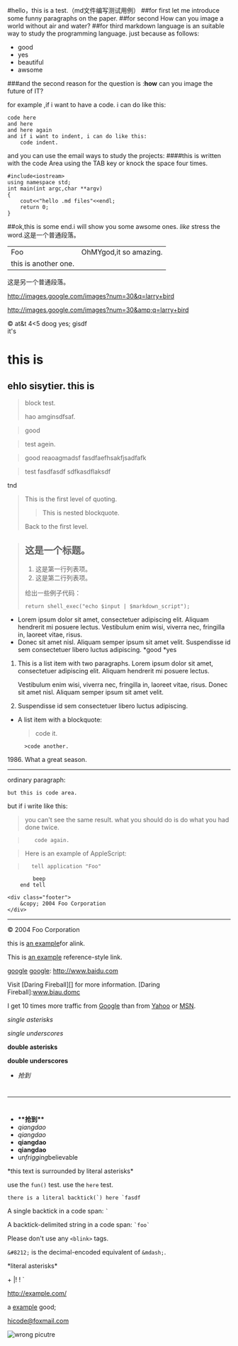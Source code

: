 #hello，this is a test.（md文件编写测试用例）
##for first
let me introduce some funny paragraphs on the paper.
##for second
How can you image a world without air and water?
##for third
markdown language is an suitable way to study the programming language.
just because as follows:

* good
* yes
* beautiful
* awsome

###and the second reason for the question is :**how** can you image the future of IT?

for example ,if i want to have a code. i can do like this:

	code here
	and here
	and here again
	and if i want to indent, i can do like this:
		code indent.
and you can use the email ways to study the projects:
####this is written with the code Area using the TAB key or knock the space four times.

	#include<iostream>
	using namespace std;
	int main(int argc,char **argv)
	{
		cout<<"hello .md files"<<endl;
		return 0;
	}
##ok,this is some end.i will show you some awsome ones.
*like* stress the word.这是一个普通段落。<table>
<tr>
 <td>Foo</td><td>OhMYgod,it so amazing.</td>
    </tr>
	<tr>
		<td>this is another one.</td>
	</tr>
</table>
这是另一个普通段落。

http://images.google.com/images?num=30&q=larry+bird

http://images.google.com/images?num=30&amp;q=larry+bird

&copy;
at&t
4<5
doog
yes;
gisdf
<br/>
it's 

this is 
=========================
ehlo sisytier.
this is 
----------------------
>block test.
>
>hao amginsdfsaf.

>good

>test
>agein.

>good
reaoagmadsf
fasdfaefhsakfjsadfafk

>test
>fasdfasdf
>sdfkasdflaksdf

tnd
> This is the first level of quoting.
>
> > This is nested blockquote.
>
> Back to the first level.

> ## 这是一个标题。
> 
> 1.  这是第一行列表项。
> 2.  这是第二行列表项。
> 
> 给出一些例子代码：
> 
>     return shell_exec("echo $input | $markdown_script");


*   Lorem ipsum dolor sit amet, consectetuer adipiscing elit.
    Aliquam hendrerit mi posuere lectus. Vestibulum enim wisi,
    viverra nec, fringilla in, laoreet vitae, risus.
*   Donec sit amet nisl. Aliquam semper ipsum sit amet velit.
	Suspendisse id sem consectetuer libero luctus adipiscing.
*good
*yes

1.  This is a list item with two paragraphs. Lorem ipsum dolor
	sit amet, consectetuer adipiscing elit. Aliquam hendrerit
 	mi posuere lectus.

    Vestibulum enim wisi, viverra nec, fringilla in, laoreet
    vitae, risus. Donec sit amet nisl. Aliquam semper ipsum
    sit amet velit.

2.  Suspendisse id sem consectetuer libero luctus adipiscing.

* A list item with a blockquote:
	>
	>code it.
	>
	>
	>
	>
	>
		>code another.

1986\. What a great season.
- - -


ordinary paragraph:

	but this is code area.

but if i write like this:
>you can't see the same result.
>what you should do is do what you had done twice.

>        code again.

>Here is an example of AppleScript:

>       tell application "Foo"
            beep
        end tell

    <div class="footer">
        &copy; 2004 Foo Corporation
    </div>
***
   <div class="footer">
        &copy; 2004 Foo Corporation
    </div>

this is [an example](href:http://www.baidu.com "mouse move here")for alink.


This is [an example][id] reference-style link.

[id]: http://www.baidu.com "ehllo"


[google][]
[google]: http://www.baidu.com

Visit [Daring Fireball][] for more information.
[Daring Fireball]:www.biau.domc


I get 10 times more traffic from [Google][] than from
[Yahoo][] or [MSN][].

[google]: http://google.com/        "Google"
[yahoo]:  http://search.yahoo.com/  "Yahoo Search"
[msn]:    http://search.msn.com/    "MSN Search"


*single asterisks*

_single underscores_

**double asterisks**

__double underscores__

* *抢到*
> # 

----------
 #
* **\*\*抢到\*\***
* _qiangdao_
* *qiangdao*
* **qiangdao**
* __qiangdao__
* un*frigging*believable

 \*this text is surrounded by literal asterisks\*


use the `fun()` test.
use the `here` test.

```there is a literal backtick(`) here `fasdf```

A single backtick in a code span: `` ` ``

A backtick-delimited string in a code span: `` `foo` ``


Please don't use any `<blink>` tags.

`&#8212;` is the decimal-encoded equivalent of `&mdash;`.

\*literal asterisks\*

\+
|!
\!
\`

<http://example.com/>

a [example](http://www.baidu.com "title") good;

<hicode@foxmail.com>

![wrong picutre ](http://e.hiphotos.baidu.com/image/w%3D2048/sign=43c63108a2ec08fa260014a76dd63c6d/2934349b033b5bb57d2fb54934d3d539b700bc89.jpg "hello")